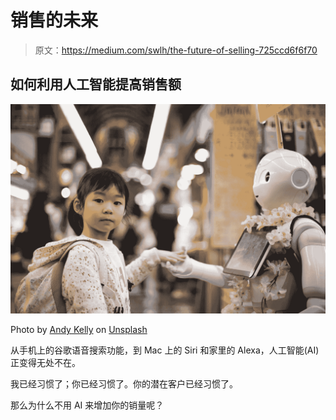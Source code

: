 # 销售的未来

> 原文：<https://medium.com/swlh/the-future-of-selling-725ccd6f6f70>

## 如何利用人工智能提高销售额

![](img/35a8f22b6e65a84818eebcb753cd7996.png)

Photo by [Andy Kelly](https://unsplash.com/@askkell?utm_source=unsplash&utm_medium=referral&utm_content=creditCopyText) on [Unsplash](https://unsplash.com/search/photos/robot?utm_source=unsplash&utm_medium=referral&utm_content=creditCopyText)

从手机上的谷歌语音搜索功能，到 Mac 上的 Siri 和家里的 Alexa，人工智能(AI)正变得无处不在。

我已经习惯了；你已经习惯了。你的潜在客户已经习惯了。

那么为什么不用 AI 来增加你的销量呢？